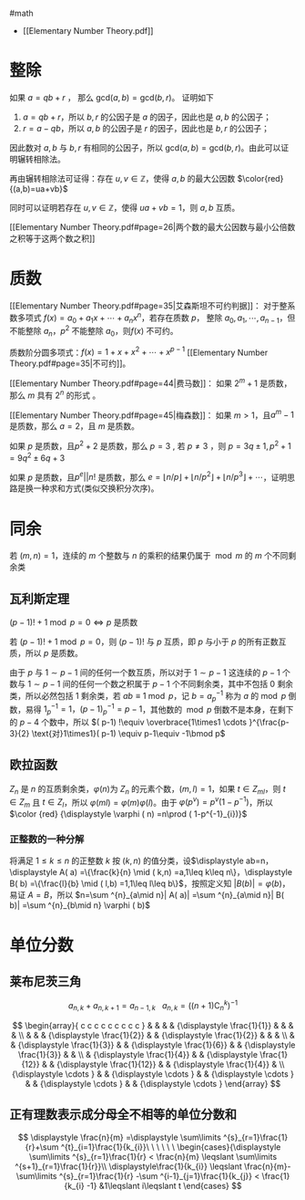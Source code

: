 #math

- [[Elementary Number Theory.pdf]]

# 整除

如果 $a = qb + r$ ， 那么 $\mathrm{gcd}(a, b) = \mathrm{gcd}(b, r)$。 证明如下
1. $a=qb+r$，所以 $b,r$ 的公因子是 $a$ 的因子，因此也是 $a,b$ 的公因子；
2. $r=a-qb$，所以 $a,b$ 的公因子是 $r$ 的因子，因此也是 $b,r$ 的公因子；

因此数对 $a,b$ 与 $b,r$ 有相同的公因子，所以 $\mathrm{gcd}(a,b)=\mathrm{gcd}(b,r)$。由此可以证明辗转相除法。

再由辗转相除法可证得：存在 $\displaystyle u,v\in \mathbb{Z}$，使得 $\displaystyle a,b$ 的最大公因数 $\color{red}{(a,b)=ua+vb}$

同时可以证明若存在 $\displaystyle u,v\in \mathbb{Z}$，使得 $ua+vb=1$，则 $a,b$ 互质。

[[Elementary Number Theory.pdf#page=26|两个数的最大公因数与最小公倍数之积等于这两个数之积]]

# 质数

[[Elementary Number Theory.pdf#page=35|艾森斯坦不可约判据]]：
对于整系数多项式 $f(x) = a_0 + a_1 x + \cdots+ a_n x^n$，若存在质数 $p$， 整除 $a_0,a_1,\cdots ,a_{n-1}$，但不能整除 $a_n$，$p^2$ 不能整除 $a_0$，则$f(x)$ 不可约。

质数阶分圆多项式：$f(x)=1+x+x^2+\cdots+x^{p-1}$ [[Elementary Number Theory.pdf#page=35|不可约]]。

[[Elementary Number Theory.pdf#page=44|费马数]]：
如果 $2^m+1$ 是质数，那么 $m$ 具有 $2^n$ 的形式 。

[[Elementary Number Theory.pdf#page=45|梅森数]]：
如果 $m>1$，且$a^m-1$ 是质数，那么 $a=2$，且 $m$ 是质数。

如果 $p$ 是质数，且$p^2+2$ 是质数，那么 $p=3$ , 若 $p\neq 3$ ，则 $p=3q \pm 1,p^2+1=9q^2 \pm 6q+3$

如果 $p$ 是质数，且$p^e||n!$ 是质数，那么 $e=\lfloor n/p\rfloor+\lfloor n/p^2\rfloor +\lfloor n/p^3\rfloor+\cdots$，证明思路是换一种求和方式(类似交换积分次序)。

# 同余

若 $\displaystyle ( m,n) =1$，连续的 $m$ 个整数与 $\displaystyle n$ 的乘积的结果仍属于 $\bmod m$ 的 $m$ 个不同剩余类

## 瓦利斯定理
$(p-1)!+1 \bmod p=0 \Leftrightarrow p$ 是质数

若 $(p-1)!+1 \bmod p=0$，则 $(p-1)!$ 与 $p$ 互质，即 $p$ 与小于 $p$ 的所有正数互质，所以 $p$ 是质数。

由于 $\displaystyle p$ 与 $\displaystyle 1\sim p-1$ 间的任何一个数互质，所以对于 $\displaystyle 1\sim p-1$ 这连续的 $\displaystyle p-1$ 个数与 $\displaystyle 1\sim p-1$ 间的任何一个数之积属于 $\displaystyle p-1$ 个不同剩余类，其中不包括 $\displaystyle 0$ 剩余类，所以必然包括 $\displaystyle 1$ 剩余类，若 $\displaystyle ab\equiv 1\bmod p$，记 $\displaystyle b=a^{-1}_{p}$ 称为 $\displaystyle a$ 的$\bmod p$ 倒数，易得 $\displaystyle 1^{-1}_{p} =1，\displaystyle ( p-1)^{-1}_{p} =p-1$，其他数的  $\displaystyle \bmod p$ 倒数不是本身，在剩下的 $\displaystyle p-4$ 个数中，所以 $( p-1) !\equiv \overbrace{1\times1 \cdots }^{\frac{p-3}{2} \text{对}1\times1}( p-1) \equiv p-1\equiv -1\bmod p$


## 欧拉函数

$\displaystyle {\displaystyle Z_{n}}$ 是 $\displaystyle n$ 的互质剩余类，$\displaystyle \varphi ( n$)为 ${\displaystyle Z_{n}}$ 的元素个数，$( m,l) =1$，如果 $t\in Z_{ml}$，则 $\displaystyle t\in Z_{m}$ 且 $\displaystyle t\in Z_{l}$，所以 $\displaystyle \varphi ( ml) =\varphi ( m) \varphi ( l)$。由于 $\displaystyle \varphi \left( p^{v}\right) =p^{v}\left( 1-p^{-1}\right)$，所以 $\color {red} {\displaystyle \varphi ( n) =n\prod ( 1-p^{-1}_{i})}$


### 正整数的一种分解

将满足 $\displaystyle 1\leq k\leq n$ 的正整数 $\displaystyle k$ 按 $\displaystyle ( k,n)$ 的值分类，设$\displaystyle ab=n，\displaystyle A( a) =\{\frac{k}{n} \mid ( k,n) =a,1\leq k\leq n\}，\displaystyle B( b) =\{\frac{l}{b} \mid ( l,b) =1,1\leq l\leq b\}$，按照定义知 $\displaystyle | B( b)| =\varphi ( b)$，易证 $\displaystyle A=B$，所以 $n=\sum ^{n}_{a\mid n}| A( a)| =\sum ^{n}_{a\mid n}| B( b)| =\sum ^{n}_{b\mid n} \varphi ( b)$


# 单位分数

## 莱布尼茨三角

$$
a_{n,k}+a_{n,k+1}=a_{n-1,k}\ \ \ 
a_{n,k} =({(n+1)\mathrm{C}^{k}_{n}})^{-1}
$$

$$
\begin{array}{ c c c c c c c c c }
   &  &  &  & {\displaystyle \frac{1}{1}} &  &  &  & \\
   &  &  & {\displaystyle \frac{1}{2}} &  & {\displaystyle \frac{1}{2}} &  &  & \\
   &  & {\displaystyle \frac{1}{3}} &  & {\displaystyle \frac{1}{6}} &  & {\displaystyle \frac{1}{3}} &  & \\
   & {\displaystyle \frac{1}{4}} &  & {\displaystyle \frac{1}{12}} &  & {\displaystyle \frac{1}{12}} &  & {\displaystyle \frac{1}{4}} & \\
  {\displaystyle \cdots } &  & {\displaystyle \cdots } &  & {\displaystyle \cdots } &  & {\displaystyle \cdots } &  & {\displaystyle \cdots }
\end{array}
$$


## 正有理数表示成分母全不相等的单位分数和

$$
\displaystyle \frac{n}{m} =\displaystyle \sum\limits ^{s}_{r=1}\frac{1}{r}+\sum ^{t}_{i=1}\frac{1}{k_{i}}\ \ \ \ \ \ \begin{cases}{\displaystyle \sum\limits ^{s}_{r=1}\frac{1}{r} < \frac{n}{m} \leqslant \sum\limits ^{s+1}_{r=1}\frac{1}{r}}\\
\displaystyle\frac{1}{k_{i}} \leqslant \frac{n}{m}-\sum\limits ^{s}_{r=1}\frac{1}{r} -\sum ^{i-1}_{j=1}\frac{1}{k_{j}} < \frac{1}{k_{i} -1} &1\leqslant i\leqslant t
\end{cases}
$$




